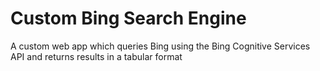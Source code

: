# Custom Bing Search Engine

A custom web app which queries Bing using the Bing Cognitive Services API and returns results in a tabular format
